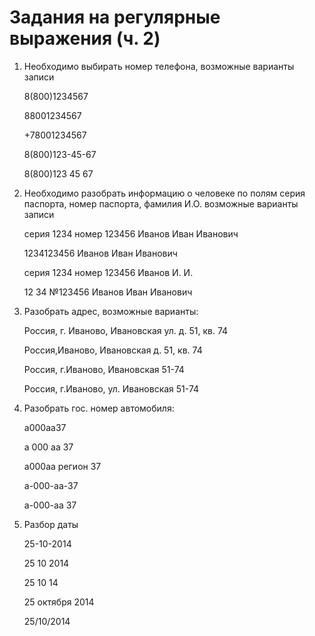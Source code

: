 # Задания на регулярные выражения (ч. 2)

1. Необходимо выбирать номер телефона, возможные варианты записи

	8(800)1234567

	88001234567

	+78001234567

	8(800)123-45-67

	8(800)123 45 67

2. Необходимо разобрать информацию о человеке по полям серия паспорта, номер паспорта, фамилия И.О. возможные варианты записи

	серия 1234 номер 123456 Иванов Иван Иванович

	1234123456 Иванов Иван Иванович

	серия 1234 номер 123456 Иванов И. И.

	12 34 №123456 Иванов Иван Иванович


3. Разобрать адрес, возможные варианты:

	Россия, г. Иваново, Ивановская ул. д. 51, кв. 74

	Россия,Иваново, Ивановская д. 51, кв. 74

	Россия, г.Иваново, Ивановская 51-74

	Россия, г.Иваново, ул. Ивановская 51-74

4. Разобрать гос. номер автомобиля:

	а000аа37

	а 000 аа 37

	а000аа регион 37

	а-000-аа-37

	а-000-аа 37

5. Разбор даты

	25-10-2014

	25 10 2014

	25 10 14

	25 октября 2014

	25/10/2014

